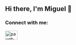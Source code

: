 ## Hi there, I'm Miguel 👋

<h3 align="left">Connect with me:</h3>
<p align="left">
<a href="https://linkedin.com/in/miguel-herrero-fuertes-7732ab244" target="blank"><img align="center" src="https://raw.githubusercontent.com/rahuldkjain/github-profile-readme-generator/master/src/images/icons/Social/linked-in-alt.svg" alt="paugb" height="30" width="40" /></a>
</p>
